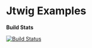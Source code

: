 # Jtwig Examples

**Build Stats**

[![Build Status](https://travis-ci.org/jtwig/jtwig-examples.svg?branch=master)](https://travis-ci.org/jtwig/jtwig-examples)
